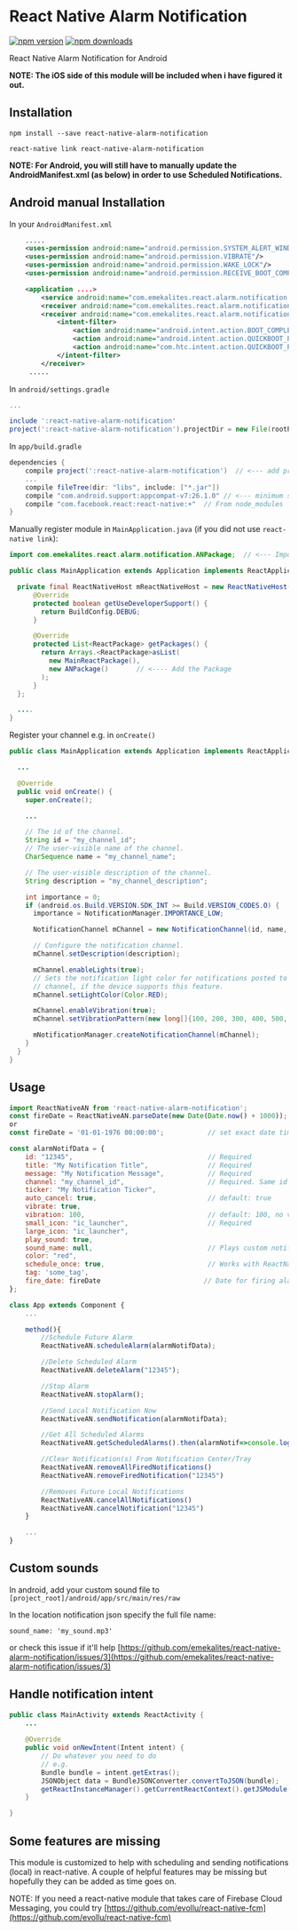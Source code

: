 # React Native Alarm Notification

[![npm version](https://badge.fury.io/js/react-native-alarm-notification.svg)](https://badge.fury.io/js/react-native-alarm-notification)
[![npm downloads](https://img.shields.io/npm/dt/react-native-alarm-notification.svg)](https://badge.fury.io/js/react-native-alarm-notification)

React Native Alarm Notification for Android

**NOTE: The iOS side of this module will be included when i have figured it out.**

## Installation

`npm install --save react-native-alarm-notification`

`react-native link react-native-alarm-notification`

**NOTE: For Android, you will still have to manually update the AndroidManifest.xml (as below) in order to use Scheduled Notifications.**

## Android manual Installation

In your `AndroidManifest.xml`

```xml
    .....
    <uses-permission android:name="android.permission.SYSTEM_ALERT_WINDOW"/>
	<uses-permission android:name="android.permission.VIBRATE"/>
    <uses-permission android:name="android.permission.WAKE_LOCK"/>
    <uses-permission android:name="android.permission.RECEIVE_BOOT_COMPLETED" />

    <application ....>
        <service android:name="com.emekalites.react.alarm.notification.ANService" android:enabled="true"/>
        <receiver android:name="com.emekalites.react.alarm.notification.ANAlarmReceiver" android:enabled="true"/>
        <receiver android:name="com.emekalites.react.alarm.notification.ANBootReceiver" android:enabled="true" android:exported="true">
            <intent-filter>
                <action android:name="android.intent.action.BOOT_COMPLETED"/>
                <action android:name="android.intent.action.QUICKBOOT_POWERON"/>
                <action android:name="com.htc.intent.action.QUICKBOOT_POWERON"/>
            </intent-filter>
        </receiver>
     .....
```

In `android/settings.gradle`

```gradle
...

include ':react-native-alarm-notification'
project(':react-native-alarm-notification').projectDir = new File(rootProject.projectDir, '../node_modules/react-native-alarm-notification/android')
```

In `app/build.gradle`

```gradle
dependencies {
    compile project(':react-native-alarm-notification')  // <--- add project
    ...
    compile fileTree(dir: "libs", include: ["*.jar"])
    compile "com.android.support:appcompat-v7:26.1.0" // <--- minimum support library version
    compile "com.facebook.react:react-native:+"  // From node_modules
}
```

Manually register module in `MainApplication.java` (if you did not use `react-native link`):

```java
import com.emekalites.react.alarm.notification.ANPackage;  // <--- Import Package

public class MainApplication extends Application implements ReactApplication {

  private final ReactNativeHost mReactNativeHost = new ReactNativeHost(this) {
      @Override
      protected boolean getUseDeveloperSupport() {
        return BuildConfig.DEBUG;
      }

      @Override
      protected List<ReactPackage> getPackages() {
      	return Arrays.<ReactPackage>asList(
          new MainReactPackage(),
          new ANPackage() 		// <---- Add the Package
        );
      }
  };

  ....
}
```

Register your channel e.g. in `onCreate()`

```java
public class MainApplication extends Application implements ReactApplication {

  ...

  @Override
  public void onCreate() {
    super.onCreate();

    ...

    // The id of the channel.
    String id = "my_channel_id";
    // The user-visible name of the channel.
    CharSequence name = "my_channel_name";

    // The user-visible description of the channel.
    String description = "my_channel_description";

    int importance = 0;
    if (android.os.Build.VERSION.SDK_INT >= Build.VERSION_CODES.O) {
      importance = NotificationManager.IMPORTANCE_LOW;

      NotificationChannel mChannel = new NotificationChannel(id, name, importance);

      // Configure the notification channel.
      mChannel.setDescription(description);

      mChannel.enableLights(true);
      // Sets the notification light color for notifications posted to this
      // channel, if the device supports this feature.
      mChannel.setLightColor(Color.RED);

      mChannel.enableVibration(true);
      mChannel.setVibrationPattern(new long[]{100, 200, 300, 400, 500, 400, 300, 200, 400});

      mNotificationManager.createNotificationChannel(mChannel);
    }
  }
}
```

## Usage

```javascript
import ReactNativeAN from 'react-native-alarm-notification';
const fireDate = ReactNativeAN.parseDate(new Date(Date.now() + 1000));     // set the fire date for 1 second from now
or
const fireDate = '01-01-1976 00:00:00';			  // set exact date time | Format: dd-MM-yyyy HH:mm:ss

const alarmNotifData = {
	id: "12345",                                  // Required
	title: "My Notification Title",               // Required
	message: "My Notification Message",           // Required
	channel: "my_channel_id",                     // Required. Same id as specified in MainApplication's onCreate method
	ticker: "My Notification Ticker",
	auto_cancel: true,                            // default: true
	vibrate: true,
	vibration: 100,                               // default: 100, no vibration if vibrate: false
	small_icon: "ic_launcher",                    // Required
	large_icon: "ic_launcher",
	play_sound: true,
	sound_name: null,                             // Plays custom notification ringtone if sound_name: null
	color: "red",
	schedule_once: true,                          // Works with ReactNativeAN.scheduleAlarm so alarm fires once
	tag: 'some_tag',
	fire_date: fireDate                          // Date for firing alarm, Required for ReactNativeAN.scheduleAlarm.
};

class App extends Component {
	...

    method(){
        //Schedule Future Alarm
        ReactNativeAN.scheduleAlarm(alarmNotifData);

        //Delete Scheduled Alarm
        ReactNativeAN.deleteAlarm("12345");

        //Stop Alarm
        ReactNativeAN.stopAlarm();

        //Send Local Notification Now
        ReactNativeAN.sendNotification(alarmNotifData);

        //Get All Scheduled Alarms
        ReactNativeAN.getScheduledAlarms().then(alarmNotif=>console.log(alarmNotif));

        //Clear Notification(s) From Notification Center/Tray
        ReactNativeAN.removeAllFiredNotifications()
        ReactNativeAN.removeFiredNotification("12345")

        //Removes Future Local Notifications
        ReactNativeAN.cancelAllNotifications()
        ReactNativeAN.cancelNotification("12345")
    }

	...
}
```

## Custom sounds

In android, add your custom sound file to `[project_root]/android/app/src/main/res/raw`

In the location notification json specify the full file name:

    sound_name: 'my_sound.mp3'

or check this issue if it'll help [https://github.com/emekalites/react-native-alarm-notification/issues/3](https://github.com/emekalites/react-native-alarm-notification/issues/3)

## Handle notification intent

```java
public class MainActivity extends ReactActivity {
    ...
    
    @Override
    public void onNewIntent(Intent intent) {
        // Do whatever you need to do
        // e.g.
        Bundle bundle = intent.getExtras();
        JSONObject data = BundleJSONConverter.convertToJSON(bundle);
        getReactInstanceManager().getCurrentReactContext().getJSModule(DeviceEventManagerModule.RCTDeviceEventEmitter.class).emit("OnNotificationOpened", data.toString());
    }

}
```

## Some features are missing

This module is customized to help with scheduling and sending notifications (local) in react-native. A couple of helpful features may be missing but hopefully they can be added as time goes on.

NOTE: If you need a react-native module that takes care of Firebase Cloud Messaging, you could try [https://github.com/evollu/react-native-fcm](https://github.com/evollu/react-native-fcm)
